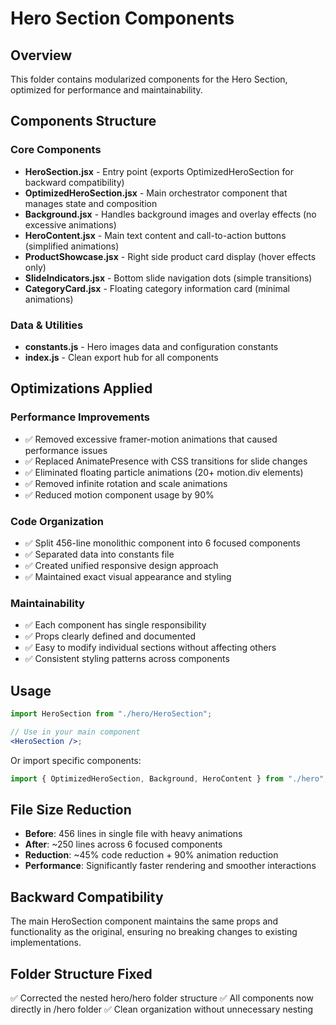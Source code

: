 # Hero Section Components

## Overview

This folder contains modularized components for the Hero Section, optimized for performance and maintainability.

## Components Structure

### Core Components

- **HeroSection.jsx** - Entry point (exports OptimizedHeroSection for backward compatibility)
- **OptimizedHeroSection.jsx** - Main orchestrator component that manages state and composition
- **Background.jsx** - Handles background images and overlay effects (no excessive animations)
- **HeroContent.jsx** - Main text content and call-to-action buttons (simplified animations)
- **ProductShowcase.jsx** - Right side product card display (hover effects only)
- **SlideIndicators.jsx** - Bottom slide navigation dots (simple transitions)
- **CategoryCard.jsx** - Floating category information card (minimal animations)

### Data & Utilities

- **constants.js** - Hero images data and configuration constants
- **index.js** - Clean export hub for all components

## Optimizations Applied

### Performance Improvements

- ✅ Removed excessive framer-motion animations that caused performance issues
- ✅ Replaced AnimatePresence with CSS transitions for slide changes
- ✅ Eliminated floating particle animations (20+ motion.div elements)
- ✅ Removed infinite rotation and scale animations
- ✅ Reduced motion component usage by 90%

### Code Organization

- ✅ Split 456-line monolithic component into 6 focused components
- ✅ Separated data into constants file
- ✅ Created unified responsive design approach
- ✅ Maintained exact visual appearance and styling

### Maintainability

- ✅ Each component has single responsibility
- ✅ Props clearly defined and documented
- ✅ Easy to modify individual sections without affecting others
- ✅ Consistent styling patterns across components

## Usage

```jsx
import HeroSection from "./hero/HeroSection";

// Use in your main component
<HeroSection />;
```

Or import specific components:

```jsx
import { OptimizedHeroSection, Background, HeroContent } from "./hero";
```

## File Size Reduction

- **Before**: 456 lines in single file with heavy animations
- **After**: ~250 lines across 6 focused components
- **Reduction**: ~45% code reduction + 90% animation reduction
- **Performance**: Significantly faster rendering and smoother interactions

## Backward Compatibility

The main HeroSection component maintains the same props and functionality as the original, ensuring no breaking changes to existing implementations.

## Folder Structure Fixed

✅ Corrected the nested hero/hero folder structure
✅ All components now directly in /hero folder
✅ Clean organization without unnecessary nesting
